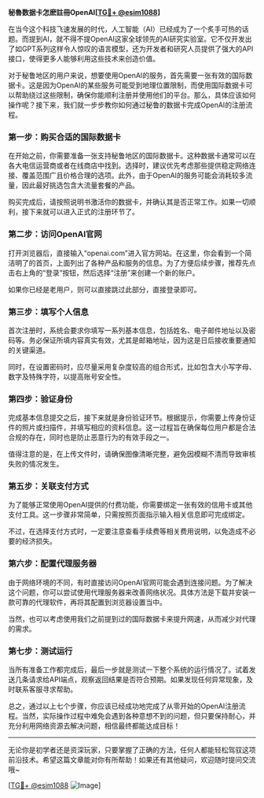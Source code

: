 **秘魯数据卡怎麽註冊OpenAI[[TG💪+ @esim1088](https://t.me/s/esim1088)]**

在当今这个科技飞速发展的时代，人工智能（AI）已经成为了一个炙手可热的话题。而提到AI，就不得不提OpenAI这家全球领先的AI研究实验室。它不仅开发出了如GPT系列这样令人惊叹的语言模型，还为开发者和研究人员提供了强大的API接口，使得更多人能够利用这些技术来创造价值。

对于秘鲁地区的用户来说，想要使用OpenAI的服务，首先需要一张有效的国际数据卡。这是因为OpenAI的某些服务可能受到地理位置限制，而使用国际数据卡可以帮助绕过这些限制，确保你能顺利注册并使用他们的平台。那么，具体应该如何操作呢？接下来，我们就一步步教你如何通过秘鲁的数据卡完成OpenAI的注册流程。

### 第一步：购买合适的国际数据卡

在开始之前，你需要准备一张支持秘鲁地区的国际数据卡。这种数据卡通常可以在各大电信运营商或者在线商店中找到。选择时，建议优先考虑那些提供稳定网络连接、覆盖范围广且价格合理的选项。此外，由于OpenAI的服务可能会消耗较多流量，因此最好挑选包含大流量套餐的产品。

购买完成后，请按照说明书激活你的数据卡，并确认其是否正常工作。如果一切顺利，接下来就可以进入正式的注册环节了。

### 第二步：访问OpenAI官网

打开浏览器后，直接输入“openai.com”进入官方网站。在这里，你会看到一个简洁明了的首页，上面列出了各种产品和服务的信息。为了方便后续步骤，推荐先点击右上角的“登录”按钮，然后选择“注册”来创建一个新的账户。

如果你已经是老用户，则可以直接跳过此部分，直接登录即可。

### 第三步：填写个人信息

首次注册时，系统会要求你填写一系列基本信息，包括姓名、电子邮件地址以及密码等。务必保证所填内容真实有效，尤其是邮箱地址，因为这是日后接收重要通知的关键渠道。

同时，在设置密码时，应尽量采用复杂度较高的组合形式，比如包含大小写字母、数字及特殊字符，以提高账号安全性。

### 第四步：验证身份

完成基本信息提交之后，接下来就是身份验证环节。根据提示，你需要上传身份证件的照片或扫描件，并填写相应的资料信息。这一过程旨在确保每位用户都是合法合规的存在，同时也是防止恶意行为的有效手段之一。

值得注意的是，在上传文件时，请确保图像清晰完整，避免因模糊不清而导致审核失败的情况发生。

### 第五步：关联支付方式

为了能够正常使用OpenAI提供的付费功能，你需要绑定一张有效的信用卡或其他支付工具。这一步骤非常简单，只需按照页面指示输入相关信息即可完成绑定。

不过，在选择支付方式时，一定要注意查看手续费等相关费用说明，以免造成不必要的经济损失。

### 第六步：配置代理服务器

由于网络环境的不同，有时直接访问OpenAI官网可能会遇到连接问题。为了解决这个问题，你可以尝试使用代理服务器来改善网络状况。具体方法是下载并安装一款可靠的代理软件，再将其配置到浏览器设置当中。

当然，也可以考虑使用我们之前提到过的国际数据卡来提升网速，从而减少对代理的需求。

### 第七步：测试运行

当所有准备工作都完成后，最后一步就是测试一下整个系统的运行情况了。试着发送几条请求给API端点，观察返回结果是否符合预期。如果发现任何异常现象，及时联系客服寻求帮助。

总之，通过以上七个步骤，你应该已经成功地完成了从零开始的OpenAI注册流程。当然，实际操作过程中难免会遇到各种意想不到的问题，但只要保持耐心，并充分利用网络资源去解决问题，相信最终都能达成目标！

---

无论你是初学者还是资深玩家，只要掌握了正确的方法，任何人都能轻松驾驭这项前沿技术。希望这篇文章能对你有所帮助！如果还有其他疑问，欢迎随时提问交流哦~

[[TG💪+ @esim1088](https://t.me/s/esim1088) ![Image](https://i.postimg.cc/4NQfJmqS/Snipaste-2025-05-13-00-14-12.png)]